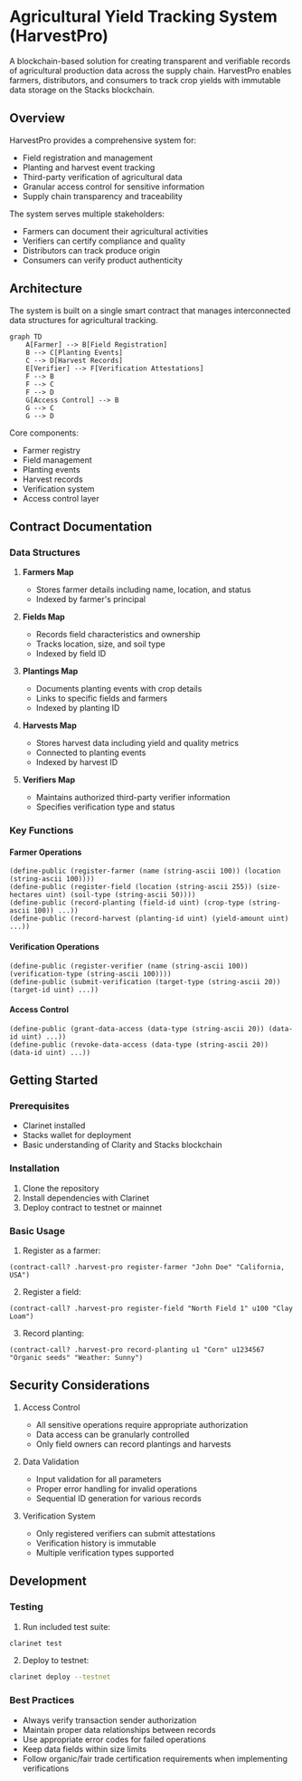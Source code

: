 # Agricultural Yield Tracking System (HarvestPro)

A blockchain-based solution for creating transparent and verifiable records of agricultural production data across the supply chain. HarvestPro enables farmers, distributors, and consumers to track crop yields with immutable data storage on the Stacks blockchain.

## Overview

HarvestPro provides a comprehensive system for:
- Field registration and management
- Planting and harvest event tracking
- Third-party verification of agricultural data
- Granular access control for sensitive information
- Supply chain transparency and traceability

The system serves multiple stakeholders:
- Farmers can document their agricultural activities
- Verifiers can certify compliance and quality
- Distributors can track produce origin
- Consumers can verify product authenticity

## Architecture

The system is built on a single smart contract that manages interconnected data structures for agricultural tracking.

```mermaid
graph TD
    A[Farmer] --> B[Field Registration]
    B --> C[Planting Events]
    C --> D[Harvest Records]
    E[Verifier] --> F[Verification Attestations]
    F --> B
    F --> C
    F --> D
    G[Access Control] --> B
    G --> C
    G --> D
```

Core components:
- Farmer registry
- Field management
- Planting events
- Harvest records
- Verification system
- Access control layer

## Contract Documentation

### Data Structures

1. **Farmers Map**
   - Stores farmer details including name, location, and status
   - Indexed by farmer's principal

2. **Fields Map**
   - Records field characteristics and ownership
   - Tracks location, size, and soil type
   - Indexed by field ID

3. **Plantings Map**
   - Documents planting events with crop details
   - Links to specific fields and farmers
   - Indexed by planting ID

4. **Harvests Map**
   - Stores harvest data including yield and quality metrics
   - Connected to planting events
   - Indexed by harvest ID

5. **Verifiers Map**
   - Maintains authorized third-party verifier information
   - Specifies verification type and status

### Key Functions

#### Farmer Operations
```clarity
(define-public (register-farmer (name (string-ascii 100)) (location (string-ascii 100))))
(define-public (register-field (location (string-ascii 255)) (size-hectares uint) (soil-type (string-ascii 50))))
(define-public (record-planting (field-id uint) (crop-type (string-ascii 100)) ...))
(define-public (record-harvest (planting-id uint) (yield-amount uint) ...))
```

#### Verification Operations
```clarity
(define-public (register-verifier (name (string-ascii 100)) (verification-type (string-ascii 100))))
(define-public (submit-verification (target-type (string-ascii 20)) (target-id uint) ...))
```

#### Access Control
```clarity
(define-public (grant-data-access (data-type (string-ascii 20)) (data-id uint) ...))
(define-public (revoke-data-access (data-type (string-ascii 20)) (data-id uint) ...))
```

## Getting Started

### Prerequisites
- Clarinet installed
- Stacks wallet for deployment
- Basic understanding of Clarity and Stacks blockchain

### Installation
1. Clone the repository
2. Install dependencies with Clarinet
3. Deploy contract to testnet or mainnet

### Basic Usage

1. Register as a farmer:
```clarity
(contract-call? .harvest-pro register-farmer "John Doe" "California, USA")
```

2. Register a field:
```clarity
(contract-call? .harvest-pro register-field "North Field 1" u100 "Clay Loam")
```

3. Record planting:
```clarity
(contract-call? .harvest-pro record-planting u1 "Corn" u1234567 "Organic seeds" "Weather: Sunny")
```

## Security Considerations

1. Access Control
   - All sensitive operations require appropriate authorization
   - Data access can be granularly controlled
   - Only field owners can record plantings and harvests

2. Data Validation
   - Input validation for all parameters
   - Proper error handling for invalid operations
   - Sequential ID generation for various records

3. Verification System
   - Only registered verifiers can submit attestations
   - Verification history is immutable
   - Multiple verification types supported

## Development

### Testing
1. Run included test suite:
```bash
clarinet test
```

2. Deploy to testnet:
```bash
clarinet deploy --testnet
```

### Best Practices
- Always verify transaction sender authorization
- Maintain proper data relationships between records
- Use appropriate error codes for failed operations
- Keep data fields within size limits
- Follow organic/fair trade certification requirements when implementing verifications